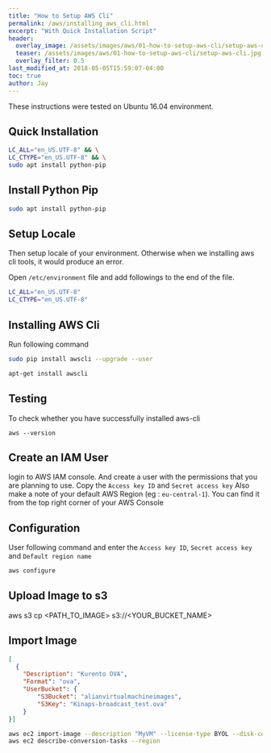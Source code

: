 ```yaml
---
title: "How to Setup AWS Cli"
permalink: /aws/installing_aws_cli.html
excerpt: "With Quick Installation Script"
header:
  overlay_image: /assets/images/aws/01-how-to-setup-aws-cli/setup-aws-cli.jpg
  teaser: /assets/images/aws/01-how-to-setup-aws-cli/setup-aws-cli.jpg
  overlay_filter: 0.5
last_modified_at: 2018-05-05T15:59:07-04:00
toc: true
author: Jay
---
```


These instructions were tested on Ubuntu 16.04 environment.

## Quick Installation

```bash
LC_ALL="en_US.UTF-8" && \
LC_CTYPE="en_US.UTF-8" && \
sudo apt install python-pip
```

## Install Python Pip

```bash
sudo apt install python-pip
```

## Setup Locale

Then setup locale of your environment. Otherwise when we installing aws cli tools, it would produce an error.

Open `/etc/environment` file and add followings to the end of the file.

```bash
LC_ALL="en_US.UTF-8"
LC_CTYPE="en_US.UTF-8"
```

## Installing AWS Cli

Run following command

```bash
sudo pip install awscli --upgrade --user
```

```bash
apt-get install awscli
```

## Testing

To check whether you have successfully installed aws-cli

`aws --version`


## Create an IAM User

login to AWS IAM console. And create a user with the permissions that you are planning to use. Copy the `Access key ID` and `Secret access key`
Also make a note of your default AWS Region (eg : `eu-central-1`). You can find it from the top right corner of your AWS Console


## Configuration
User following command and enter the `Access key ID`, `Secret access key` and `Default region name`
```bash
aws configure
```

## Upload Image to s3

aws s3 cp <PATH_TO_IMAGE> s3://<YOUR_BUCKET_NAME>

## Import Image

```json
[
  {
    "Description": "Kurento OVA",
    "Format": "ova",
    "UserBucket": {
        "S3Bucket": "alianvirtualmachineimages",
        "S3Key": "Kinaps-broadcast_test.ova"
    }
}]
```

```bash
aws ec2 import-image --description "MyVM" --license-type BYOL --disk-containers file://containers.json
aws ec2 describe-conversion-tasks --region
```

